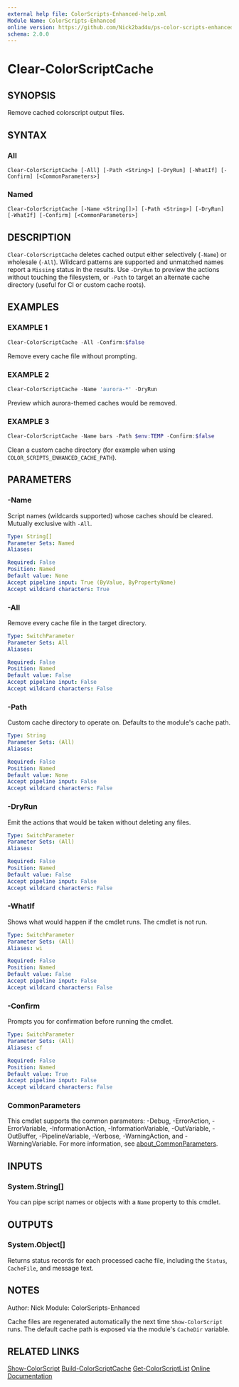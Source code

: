 ```yaml
---
external help file: ColorScripts-Enhanced-help.xml
Module Name: ColorScripts-Enhanced
online version: https://github.com/Nick2bad4u/ps-color-scripts-enhanced
schema: 2.0.0
---
```


# Clear-ColorScriptCache

## SYNOPSIS

Remove cached colorscript output files.

## SYNTAX

### All

```
Clear-ColorScriptCache [-All] [-Path <String>] [-DryRun] [-WhatIf] [-Confirm] [<CommonParameters>]
```

### Named

```
Clear-ColorScriptCache [-Name <String[]>] [-Path <String>] [-DryRun] [-WhatIf] [-Confirm] [<CommonParameters>]
```

## DESCRIPTION

`Clear-ColorScriptCache` deletes cached output either selectively (`-Name`) or wholesale (`-All`). Wildcard patterns are supported and unmatched names report a `Missing` status in the results. Use `-DryRun` to preview the actions without touching the filesystem, or `-Path` to target an alternate cache directory (useful for CI or custom cache roots).

## EXAMPLES

### EXAMPLE 1

```powershell
Clear-ColorScriptCache -All -Confirm:$false
```

Remove every cache file without prompting.

### EXAMPLE 2

```powershell
Clear-ColorScriptCache -Name 'aurora-*' -DryRun
```

Preview which aurora-themed caches would be removed.

### EXAMPLE 3

```powershell
Clear-ColorScriptCache -Name bars -Path $env:TEMP -Confirm:$false
```

Clean a custom cache directory (for example when using `COLOR_SCRIPTS_ENHANCED_CACHE_PATH`).

## PARAMETERS

### -Name

Script names (wildcards supported) whose caches should be cleared. Mutually exclusive with `-All`.

```yaml
Type: String[]
Parameter Sets: Named
Aliases:

Required: False
Position: Named
Default value: None
Accept pipeline input: True (ByValue, ByPropertyName)
Accept wildcard characters: True
```

### -All

Remove every cache file in the target directory.

```yaml
Type: SwitchParameter
Parameter Sets: All
Aliases:

Required: False
Position: Named
Default value: False
Accept pipeline input: False
Accept wildcard characters: False
```

### -Path

Custom cache directory to operate on. Defaults to the module's cache path.

```yaml
Type: String
Parameter Sets: (All)
Aliases:

Required: False
Position: Named
Default value: None
Accept pipeline input: False
Accept wildcard characters: False
```

### -DryRun

Emit the actions that would be taken without deleting any files.

```yaml
Type: SwitchParameter
Parameter Sets: (All)
Aliases:

Required: False
Position: Named
Default value: False
Accept pipeline input: False
Accept wildcard characters: False
```

### -WhatIf

Shows what would happen if the cmdlet runs. The cmdlet is not run.

```yaml
Type: SwitchParameter
Parameter Sets: (All)
Aliases: wi

Required: False
Position: Named
Default value: False
Accept pipeline input: False
Accept wildcard characters: False
```

### -Confirm

Prompts you for confirmation before running the cmdlet.

```yaml
Type: SwitchParameter
Parameter Sets: (All)
Aliases: cf

Required: False
Position: Named
Default value: True
Accept pipeline input: False
Accept wildcard characters: False
```

### CommonParameters

This cmdlet supports the common parameters: -Debug, -ErrorAction, -ErrorVariable, -InformationAction, -InformationVariable, -OutVariable, -OutBuffer, -PipelineVariable, -Verbose, -WarningAction, and -WarningVariable. For more information, see [about_CommonParameters](http://go.microsoft.com/fwlink/?LinkID=113216).

## INPUTS

### System.String[]

You can pipe script names or objects with a `Name` property to this cmdlet.

## OUTPUTS

### System.Object[]

Returns status records for each processed cache file, including the `Status`, `CacheFile`, and message text.

## NOTES

Author: Nick
Module: ColorScripts-Enhanced

Cache files are regenerated automatically the next time `Show-ColorScript` runs. The default cache path is exposed via the module's `CacheDir` variable.

## RELATED LINKS

[Show-ColorScript](Show-ColorScript.md)
[Build-ColorScriptCache](Build-ColorScriptCache.md)
[Get-ColorScriptList](Get-ColorScriptList.md)
[Online Documentation](https://github.com/Nick2bad4u/ps-color-scripts-enhanced)
